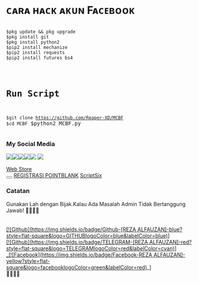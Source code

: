 # ᴄᴀʀᴀ ʜᴀᴄᴋ ᴀᴋᴜɴ Fᴀᴄᴇʙᴏᴏᴋ
<pre><code>
$pkg update && pkg upgrade
$pkg install git
$pkg install python2
$pip2 install mechanize
$pip2 install requests
$pip2 install futures bs4
</pre></code>
<code><pre>
# Run Script
$git clone https://github.com/Reaper-XD/MCBF
$cd MCBF</li></code>
$python2 MCBF.py
</code></pre>
### My Social Media
[![](https://img.shields.io/badge/Github-black?logo=Github&logoColor=black&labelColor=white)](https://github.com/Reaper-XD)[![](https://img.shields.io/badge/Facebook-blue?logo=Facebook&logoColor=blue&labelColor=white)](https://www.facebook.com/ReaperXD277)[![](https://img.shields.io/badge/Instagram-red?logo=Instagram&logoColor=red&labelColor=white)](https://www.instagram.com/ferdik_reza/)[![](https://img.shields.io/badge/Youtube-red?logo=Youtube&logoColor=red&labelColor=white)](https://www.youtube.com/channel/UC5zJsltM9leQwjvYqrA_r5Q)[![](https://img.shields.io/badge/TikTok-black?logo=TikTok&logoColor=black&labelColor=white)](https://www.tiktok.com/@reaperxd21?lang=id-ID)
[![](https://img.shields.io/badge/TokenFb-red?logo=TokenFb&logoColor=red&labelColor=white)](https://chrome.google.com/webstore/detail/get-facebook-access-token/coaoigakadjdinfmepjlhfiichelcjpn?hl=en)
<a class="md-tile" data-rid="2" data-pos="1" href="https://chrome.google.com/webstore?hl=en" aria-label="Web Store" title="Web Store" draggable="false"><div class="md-tile-inner"><img class="md-icon" title="" alt="" src="chrome-search://ntpicon/?size=24%401x&amp;url=https%3A%2F%2Fchrome.google.com%2Fwebstore%3Fhl%3Den"><div class="md-title" style="direction: ltr;"><span>Web Store</span></div></div><button class="md-menu md-edit-menu" title="Edit shortcut" aria-label="Edit shortcut Web Store"></button></a>
<a href="https://www.pointblank.id/member/signup" title="#TUTORIAL REGISTRASI">REGISTRASI POINTBLANK</a>
<a href="https://github.com/Reaper-XD/ScriptSix" rel="nofollow noopener" target="_script">ScriptSix</a>
### Catatan
Gunakan Lah dengan Bijak.Kalau Ada Masalah Admin Tidak Bertanggung Jawab!
<b>🔰🔰🔰🔰</b> </br></b></br> <br>[[![Github](https://img.shields.io/badge/Github-[REZA ALFAUZAN]-blue?style=flat-square&logo=GITHUBlogoColor=blue&labelColor=blue)](https://github.com/Reaper-XD)] <br> [[![Github](https://img.shields.io/badge/TELEGRAM-[REZA ALFAUZAN]-red?style=flat-square&logo=TELEGRAMlogoColor=red&labelColor=cyan)](https://t.me/alamin123khan)]<br> [_[![Facebook](https://img.shields.io/badge/Facebook-REZA ALFAUZAN]-yellow?style=flat-square&logo=facebooklogoColor=green&labelColor=red)](https://www.facebook.com/ReaperXD277)_]<br><b>🔰🔰🔰🔰
